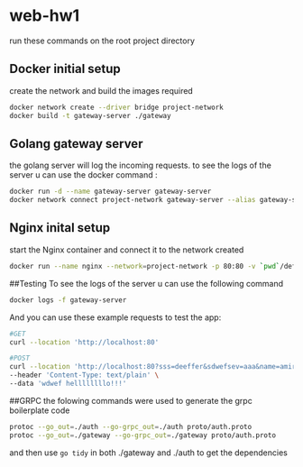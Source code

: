 # web-hw1
run these commands on the root project directory
## Docker initial setup
create the network and build the images required
```bash
docker network create --driver bridge project-network
docker build -t gateway-server ./gateway
```
## Golang gateway server
the golang server will log the incoming requests.
to see the logs of the server u can use the docker command :
```bash
docker run -d --name gateway-server gateway-server
docker network connect project-network gateway-server --alias gateway-server
```
## Nginx inital setup 
start the Nginx container and connect it to the network created
```bash
docker run --name nginx --network=project-network -p 80:80 -v `pwd`/default.conf:/etc/nginx/conf.d/default.conf -d nginx
```
##Testing
To see the logs of the server u can use the following command 
```bash
docker logs -f gateway-server
```
And you can use these example requests to test the app: 
```bash
#GET
curl --location 'http://localhost:80'

#POST
curl --location 'http://localhost:80?sss=deeffer&sdwefsev=aaa&name=amir' \
--header 'Content-Type: text/plain' \
--data 'wdwef hellllllllo!!!'
```

##GRPC
the folowing commands were used to generate the grpc boilerplate code 
```bash
protoc --go_out=./auth --go-grpc_out=./auth proto/auth.proto
protoc --go_out=./gateway --go-grpc_out=./gateway proto/auth.proto
```
and then use ```go tidy``` in both ./gateway and ./auth to get the dependencies
